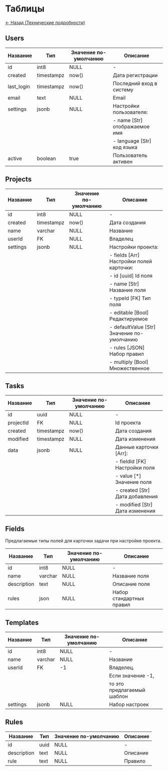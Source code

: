 # Таблицы

[<- Назад (Технические подробности)](./index.md)

## Users

| Название   | Тип        | Значение по-умолчанию | Описание                      |
|------------|------------|-----------------------|-------------------------------|
| id         | int8       | NULL                  | -                             |
| created    | timestampz | now()                 | Дата регистрации              |
| last_login | timestampz | now()                 | Последний вход в систему      |
| email      | text       | NULL                  | Email                         |
| settings   | jsonb      | NULL                  | Настройки пользователя:       |
|            |            |                       | - name [Str] отображаемое имя |
|            |            |                       | - language [Str] код языка    |
| active     | boolean    | true                  | Пользователь активен          |

## Projects

| Название | Тип        | Значение по-умолчанию | Описание                                   |
|----------|------------|-----------------------|--------------------------------------------|
| id       | int8       | NULL                  | -                                          |
| created  | timestampz | now()                 | Дата создания                              |
| name     | varchar    | NULL                  | Название                                   |
| userId   | FK         | NULL                  | Владелец                                   |
| settings | jsonb      | NULL                  | Настройки проекта:                         |
|          |            |                       | - fields [Arr] Настройки полей карточки:   |
|          |            |                       | - id [uuid] Id поля                        |
|          |            |                       | - name [Str] Название поля                 |
|          |            |                       | - typeId [FK] Тип поля                     |
|          |            |                       | - editable [Bool] Редактируемое            |
|          |            |                       | - defaultValue [Str] Значение по-умолчанию |
|          |            |                       | - rules [JSON] Набор правил                |
|          |            |                       | - multiply [Bool] Множественное            |

## Tasks

| Название  | Тип        | Значение по-умолчанию | Описание                        |
|-----------|------------|-----------------------|---------------------------------|
| id        | uuid       | NULL                  | -                               |
| projectId | FK         | NULL                  | Id проекта                      |
| created   | timestampz | now()                 | Дата создания                   |
| modified  | timestampz | NULL                  | Дата изменения                  |
| data      | jsonb      | NULL                  | Данные карточки [Arr]:          |
|           |            |                       | - fieldId [FK] Настройки поля   |
|           |            |                       | - value [*] Значение поля       |
|           |            |                       | - created [Str] Дата добавления |
|           |            |                       | - modified [Str] Дата изменения |

## Fields

Предлагаемые типы полей для карточки задачи при настройке проекта.

| Название    | Тип     | Значение по-умолчанию | Описание                 |
|-------------|---------|-----------------------|--------------------------|
| id          | int8    | NULL                  | -                        |
| name        | varchar | NULL                  | Название поля            |
| description | text    | NULL                  | Описание поля            |
| rules       | json    | NULL                  | Набор стандартных правил |

## Templates

| Название | Тип     | Значение по-умолчанию | Описание                   |
|----------|---------|-----------------------|----------------------------|
| id       | int8    | NULL                  | -                          |
| name     | varchar | NULL                  | Название                   |
| userId   | FK      | -1                    | Владелец.                  |
|          |         |                       | Если значение -1,          |
|          |         |                       | то это предлагаемый шаблон |
| settings | jsonb   | NULL                  | Набор настроек             |

## Rules

| Название    | Тип  | Значение по-умолчанию | Описание |
|-------------|------|-----------------------|----------|
| id          | uuid | NULL                  | -        |
| description | text | NULL                  | Описание |
| rule        | text | NULL                  | Правило  |
